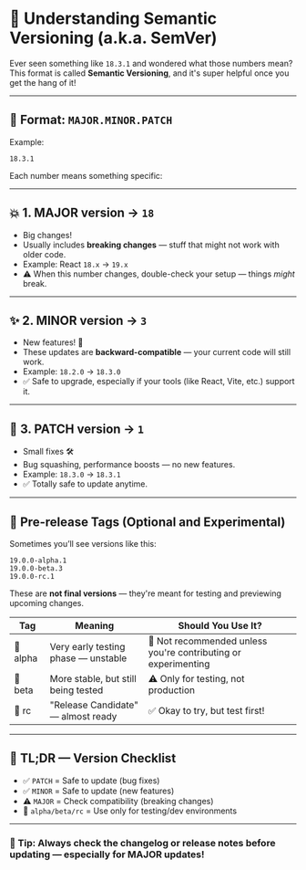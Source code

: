 # 📌 Understanding Semantic Versioning (a.k.a. SemVer)

Ever seen something like `18.3.1` and wondered what those numbers mean?
This format is called **Semantic Versioning**, and it's super helpful once you get the hang of it!

---

## 🔢 Format: `MAJOR.MINOR.PATCH`

Example:

```
18.3.1
```

Each number means something specific:

---

## 💥 1. MAJOR version → `18`

- Big changes!
- Usually includes **breaking changes** — stuff that might not work with older code.
- Example: React `18.x` → `19.x`
- ⚠️ When this number changes, double-check your setup — things _might_ break.

---

## ✨ 2. MINOR version → `3`

- New features! 🎉
- These updates are **backward-compatible** — your current code will still work.
- Example: `18.2.0` → `18.3.0`
- ✅ Safe to upgrade, especially if your tools (like React, Vite, etc.) support it.

---

## 🐛 3. PATCH version → `1`

- Small fixes 🛠️
- Bug squashing, performance boosts — no new features.
- Example: `18.3.0` → `18.3.1`
- ✅ Totally safe to update anytime.

---

## 🧪 Pre-release Tags (Optional and Experimental)

Sometimes you’ll see versions like this:

```
19.0.0-alpha.1
19.0.0-beta.3
19.0.0-rc.1
```

These are **not final versions** — they're meant for testing and previewing upcoming changes.

| Tag      | Meaning                             | Should You Use It?                                             |
| -------- | ----------------------------------- | -------------------------------------------------------------- |
| 🧬 alpha | Very early testing phase — unstable | 🚫 Not recommended unless you're contributing or experimenting |
| 🧪 beta  | More stable, but still being tested | ⚠️ Only for testing, not production                            |
| 🚀 rc    | "Release Candidate" — almost ready  | ✅ Okay to try, but test first!                                |

---

## 🧠 TL;DR — Version Checklist

- ✅ `PATCH` = Safe to update (bug fixes)
- ✅ `MINOR` = Safe to update (new features)
- ⚠️ `MAJOR` = Check compatibility (breaking changes)
- 🚫 `alpha/beta/rc` = Use only for testing/dev environments

---

### 🎯 Tip: Always check the changelog or release notes before updating — especially for MAJOR updates!
